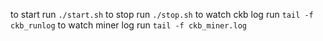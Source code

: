 to start run `./start.sh`
to stop run `./stop.sh`
to watch ckb log run `tail -f ckb_runlog`
to watch miner log run `tail -f ckb_miner.log`